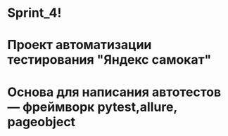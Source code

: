 # Sprint_4!
# Проект автоматизации тестирования "Яндекс самокат"
# Основа для написания автотестов — фреймворк pytest,allure, pageobject
